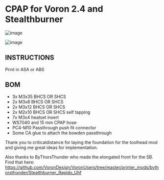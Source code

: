 # CPAP for Voron 2.4 and Stealthburner

![image](https://user-images.githubusercontent.com/37978198/213911436-9f89ef58-61e0-4f93-8960-56643ca9741a.png)

![image](https://github.com/BondtechAB/Voron/assets/37978198/8fca66b4-3364-40cc-86f0-0d5daea85341)

## INSTRUCTIONS

Print in ASA or ABS

## BOM

*   3x M3x35 BHCS OR SHCS
*   2x M3x8 BHCS OR SHCS
*   2x M3x12 BHCS OR SHCS
*   2x M2x10 BHCS OR SHCS self tapping
*   7x M3x4 heatset insert
*   WS7040 and 15 mm CPAP hose
*   PC4-M10 Passthrough push fit connector
*   Some CA glue to attach the bowden passthrough

Thank you to criticaldistance for laying the foundation for the toolhead mod and giving me great ideas for implementation.

Also thanks to ByThorsThunder who made the elongated front for the SB. Find that here: https://github.com/VoronDesign/VoronUsers/tree/master/printer_mods/bythorsthunder/Stealthburner_Rapido_Uhf
